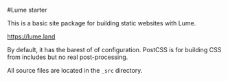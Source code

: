 #Lume starter

This is a basic site package for building static websites with Lume. 

https://lume.land

By default, it has the barest of of configuration. PostCSS is for building CSS from includes but no real post-processing.

All source files are located in the `_src` directory.
